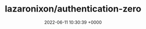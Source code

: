 ---
title: "lazaronixon/authentication-zero"
link: "https://github.com/lazaronixon/authentication-zero"
date: "2022-06-11 10:30:39 +0000"
---